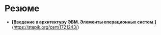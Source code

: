 <h1>Резюме</h1>

- **[Введение в архитектуру ЭВМ. Элементы операционных систем.]**(https://stepik.org/cert/1721243/)
